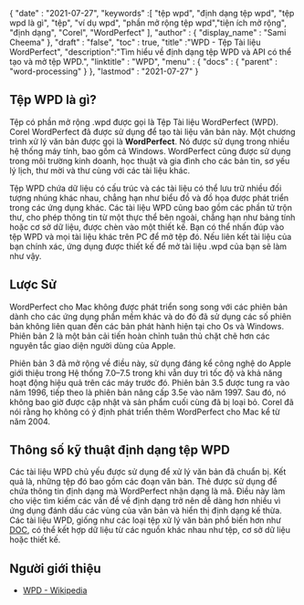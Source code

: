 {
  "date" : "2021-07-27",
  "keywords" :[ "tệp wpd", "định dạng tệp wpd", "tệp wpd là gì", "tệp", "ví dụ wpd", "phần mở rộng tệp wpd","tiện ích mở rộng", "định dạng", "Corel", "WordPerfect" ],
  "author" : {
    "display_name" : "Sami Cheema"
},
  "draft" : "false",
  "toc" : true,
  "title" :"WPD - Tệp Tài liệu WordPerfect",
  "description":"Tìm hiểu về định dạng tệp WPD và API có thể tạo và mở tệp WPD.",
  "linktitle" : "WPD",
  "menu" : {
    "docs" : {
      "parent" : "word-processing"
}
},
  "lastmod" : "2021-07-27"
}

## Tệp WPD là gì?

Tệp có phần mở rộng .wpd được gọi là Tệp Tài liệu WordPerfect (WPD). Corel WordPerfect đã được sử dụng để tạo tài liệu văn bản này. Một chương trình xử lý văn bản được gọi là **WordPerfect**. Nó được sử dụng trong nhiều hệ thống máy tính, bao gồm cả Windows. WordPerfect cũng được sử dụng trong môi trường kinh doanh, học thuật và gia đình cho các bản tin, sơ yếu lý lịch, thư mời và thư cùng với các tài liệu khác.

Tệp WPD chứa dữ liệu có cấu trúc và các tài liệu có thể lưu trữ nhiều đối tượng nhúng khác nhau, chẳng hạn như biểu đồ và đồ họa được phát triển trong các ứng dụng khác. Các tài liệu WPD cũng bao gồm các phần tử trộn thư, cho phép thông tin từ một thực thể bên ngoài, chẳng hạn như bảng tính hoặc cơ sở dữ liệu, được chèn vào một thiết kế. Bạn có thể nhấn đúp vào tệp WPD và mọi tài liệu khác trên PC để mở tệp đó. Nếu liên kết tài liệu của bạn chính xác, ứng dụng được thiết kế để mở tài liệu .wpd của bạn sẽ làm như vậy.


## Lược Sử ##

WordPerfect cho Mac không được phát triển song song với các phiên bản dành cho các ứng dụng phần mềm khác và do đó đã sử dụng các số phiên bản không liên quan đến các bản phát hành hiện tại cho Os và Windows. Phiên bản 2 là một bản cải tiến hoàn chỉnh tuân thủ chặt chẽ hơn các nguyên tắc giao diện người dùng của Apple.

Phiên bản 3 đã mở rộng về điều này, sử dụng đáng kể công nghệ do Apple giới thiệu trong Hệ thống 7.0–7.5 trong khi vẫn duy trì tốc độ và khả năng hoạt động hiệu quả trên các máy trước đó. Phiên bản 3.5 được tung ra vào năm 1996, tiếp theo là phiên bản nâng cấp 3.5e vào năm 1997. Sau đó, nó không bao giờ được cập nhật và sản phẩm cuối cùng đã bị loại bỏ. Corel đã nói rằng họ không có ý định phát triển thêm WordPerfect cho Mac kể từ năm 2004.

## Thông số kỹ thuật định dạng tệp WPD ##

Các tài liệu WPD chủ yếu được sử dụng để xử lý văn bản đã chuẩn bị. Kết quả là, những tệp đó bao gồm các đoạn văn bản. Thẻ được sử dụng để chứa thông tin định dạng mà WordPerfect nhận dạng là mã. Điều này làm cho việc tìm kiếm các vấn đề về định dạng trở nên dễ dàng hơn nhiều vì ứng dụng đánh dấu các vùng của văn bản và hiển thị định dạng kế thừa. Các tài liệu WPD, giống như các loại tệp xử lý văn bản phổ biến hơn như [DOC](/vi/word-processing/doc/), có thể kết hợp dữ liệu từ các nguồn khác nhau như tệp, cơ sở dữ liệu hoặc thiết kế.
## Người giới thiệu ##

* [WPD - Wikipedia](https://en.wikipedia.org/wiki/WordPerfect)


